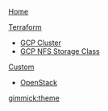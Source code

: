 [Home](index.md)

[Terraform]()

  * [GCP Cluster](gcp-cluster.md)
  * [GCP NFS Storage Class](gcp-nfs-helm2.md)

[Custom]()

  * [OpenStack](openstack.md)

[gimmick:theme](flatly)

